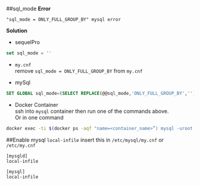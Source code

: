 ##sql_mode
**Error**

`"sql_mode = ONLY_FULL_GROUP_BY" mysql error`

**Solution**

* sequelPro
```sql
set sql_mode = ''
```

* `my.cnf`<br>
remove `sql_mode = ONLY_FULL_GROUP_BY` from `my.cnf`

* mySql
```sql
SET GLOBAL sql_mode=(SELECT REPLACE(@@sql_mode,'ONLY_FULL_GROUP_BY',''));
```
* Docker Container<br>
ssh into `mysql` container then run one of the commands above.</br>
Or in one command
```bash
docker exec -ti $(docker ps -aqf "name=<container_name>”) mysql -uroot -proot -e "SET GLOBAL sql_mode=(SELECT REPLACE(@@sql_mode,'ONLY_FULL_GROUP_BY',''))"
```

##Enable mysql `local-infile`
insert this in `/etc/mysql/my.cnf` or `/etc/my.cnf`
```text
[mysqld]
local-infile

[mysql]
local-infile
```